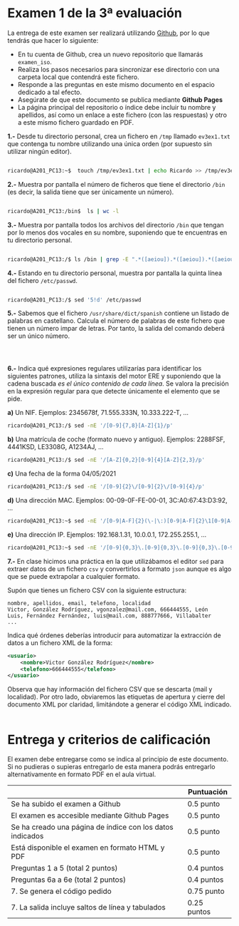 # Examen 1 de la 3ª evaluación

La entrega de este examen ser realizará utilizando [Github](https://github.com/), por lo que tendrás que hacer lo siguiente:

- En tu cuenta de Github, crea un nuevo repositorio que llamarás `examen_iso`.
- Realiza los pasos necesarios para sincronizar ese directorio con una carpeta local que contendrá este fichero.
- Responde a las preguntas en este mismo documento en el espacio dedicado a tal efecto.
- Asegúrate de que este documento se publica mediante **Github Pages**
- La página principal del repositorio o índice debe incluir tu nombre y apellidos, así como un enlace a este fichero (con las respuestas) y otro a este mismo fichero guardado en PDF.


**1.-** Desde tu directorio personal, crea un fichero en `/tmp` llamado `ev3ex1.txt` que contenga tu nombre utilizando una única orden (por supuesto sin utilizar ningún editor).

```bash

ricardo@A201_PC13:~$  touch /tmp/ev3ex1.txt | echo Ricardo >> /tmp/ev3ex1.txt

```

**2.-** Muestra por pantalla el número de ficheros que tiene el directorio `/bin` (es decir, la salida tiene que ser únicamente un número).

```bash

ricardo@A201_PC13:/bin$  ls | wc -l

```

**3.-** Muestra por pantalla todos los archivos del directorio `/bin` que tengan por lo menos dos vocales en su nombre, suponiendo que te encuentras en tu directorio personal.

```bash

ricardo@A201_PC13:/$ ls /bin | grep -E ".*([aeiou]).*([aeiou]).*([aeiou]).*"

```

**4.-** Estando en tu directorio personal, muestra por pantalla la quinta línea del fichero `/etc/passwd`.

```bash

ricardo@A201_PC13:/$ sed '5!d' /etc/passwd

```

**5.-** Sabemos que el fichero `/usr/share/dict/spanish` contiene un listado de palabras en castellano. Calcula el número de palabras de este fichero que tienen un número impar de letras. Por tanto, la salida del comando deberá ser un único número.

```



```

**6.-** Indica qué expresiones regulares utilizarías para identificar los siguientes patrones, utiliza la sintaxis del motor ERE y suponiendo que la cadena buscada *es el único contenido de cada línea*. Se valora la precisión en la expresión regular para que detecte únicamente el elemento que se pide. 

**a)** Un NIF. Ejemplos: 2345678f, 71.555.333N, 10.333.222-T, …

```bash
ricardo@A201_PC13:/$ sed -nE '/[0-9]{7,8}[A-Z]{1}/p'

```

**b)** Una matrícula de coche (formato nuevo y antiguo). Ejemplos: 2288FSF, 4441KSD, LE3308G, A1234AJ, …

```bash
ricardo@A201_PC13:/$ sed -nE '/[A-Z]{0,2}[0-9]{4}[A-Z]{2,3}/p' 

```

**c)** Una fecha de la forma 04/05/2021

```bash
ricardo@A201_PC13:/$ sed -nE '/[0-9]{2}\/[0-9]{2}\/[0-9]{4}/p'
```

**d)** Una dirección MAC. Ejemplos: 00-09-0F-FE-00-01, 3C:A0:67:43:D3:92, …

```bash
ricardo@A201_PC13:~$ sed -nE '/[0-9|A-F]{2}(\-|\:)[0-9|A-F]{2}\1[0-9|A-F]{2}\1[0-9|A-F]{2}\1[0-9|A-F]{2}\1[0-9|A-F]{2}/p'
```

**e)** Una dirección IP. Ejemplos: 192.168.1.31, 10.0.0.1, 172.255.255.1, …

```bash
ricardo@A201_PC13:~$ sed -nE '/[0-9]{0,3}\.[0-9]{0,3}\.[0-9]{0,3}\.[0-9]{0,3}/p'

```

**7.-** En clase hicimos una práctica en la que utilizábamos el editor `sed` para extraer datos de un fichero `csv` y convertirlos a formato `json` aunque es algo que se puede extrapolar a cualquier formato. 

Supón que tienes un fichero CSV con la siguiente estructura:

```csv
nombre, apellidos, email, telefono, localidad
Victor, González Rodríguez, vgonzalez@mail.com, 666444555, León
Luis, Fernández Fernández, luis@mail.com, 888777666, Villabalter
...
```

Indica qué órdenes deberías introducir para automatizar la extracción de datos a un fichero XML de la forma:

```xml
<usuario>
    <nombre>Victor González Rodríguez</nombre>
    <telefono>666444555</telefono>
</usuario>
```
Observa que hay información del fichero CSV que se descarta (mail y localidad). Por otro lado, obviaremos las etiquetas de apertura y cierre del documento XML por claridad, limitándote a generar el código XML indicado.

```

```


# Entrega y criterios de calificación

El examen debe entregarse como se indica al principio de este documento. Si no pudieras o supieras entregarlo de esta manera podrás entregarlo alternativamente en formato PDF en el aula virtual.

|                                                           | Puntuación    |
| --------------------------------------------------------- | ------------- |
| Se ha subido el examen a Github                           | 0.5 punto     |
| El examen es accesible mediante Github Pages              | 0.5 punto     |
| Se ha creado una página de índice con los datos indicados | 0.5 punto     |
| Está disponible el examen en formato HTML y PDF           | 0.5 punto     |
| Preguntas 1 a 5 (total 2 puntos)                          | 0.4 puntos    |
| Preguntas 6a a 6e (total 2 puntos)                        | 0.4 puntos    |
| 7. Se genera el código pedido                             | 0.75 punto    |
| 7. La salida incluye saltos de línea y tabulados          | 0.25 puntos   |